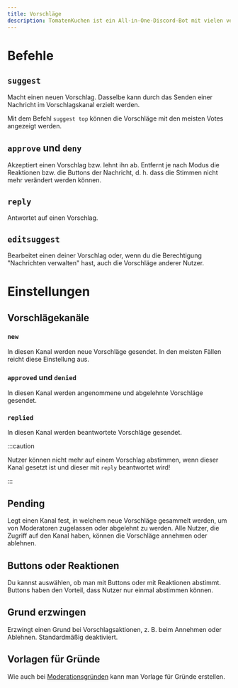 ```yaml
---
title: Vorschläge
description: TomatenKuchen ist ein All-in-One-Discord-Bot mit vielen verschiedenen Funktionen. Gibt Hinweise zur Verwendung des Vorschlagssystems
---
```


# Befehle

## `suggest`

Macht einen neuen Vorschlag. Dasselbe kann durch das Senden einer Nachricht im Vorschlagskanal erzielt werden.

Mit dem Befehl `suggest top` können die Vorschläge mit den meisten Votes angezeigt werden.

## `approve` und `deny`

Akzeptiert einen Vorschlag bzw. lehnt ihn ab. Entfernt je nach Modus die Reaktionen bzw. die Buttons der Nachricht, d. h. dass die Stimmen nicht mehr verändert werden können.

## `reply`

Antwortet auf einen Vorschlag.

## `editsuggest`

Bearbeitet einen deiner Vorschlag oder, wenn du die Berechtigung "Nachrichten verwalten" hast, auch die Vorschläge anderer Nutzer.

# Einstellungen

## Vorschlägekanäle

### `new`

In diesen Kanal werden neue Vorschläge gesendet. In den meisten Fällen reicht diese Einstellung aus.

### `approved` und `denied`

In diesen Kanal werden angenommene und abgelehnte Vorschläge gesendet.

### `replied`

In diesen Kanal werden beantwortete Vorschläge gesendet.

:::caution

Nutzer können nicht mehr auf einem Vorschlag abstimmen, wenn dieser Kanal gesetzt ist und dieser mit `reply` beantwortet wird!

:::

## Pending

Legt einen Kanal fest, in welchem neue Vorschläge gesammelt werden, um von Moderatoren zugelassen oder abgelehnt zu werden. Alle Nutzer, die Zugriff auf den Kanal haben, können die Vorschläge annehmen oder ablehnen.

## Buttons oder Reaktionen

Du kannst auswählen, ob man mit Buttons oder mit Reaktionen abstimmt. Buttons haben den Vorteil, dass Nutzer nur einmal abstimmen können.

## Grund erzwingen

Erzwingt einen Grund bei Vorschlagsaktionen, z. B. beim Annehmen oder Ablehnen. Standardmäßig deaktiviert.

## Vorlagen für Gründe

Wie auch bei [Moderationsgründen](./moderation) kann man Vorlage für Gründe erstellen.
